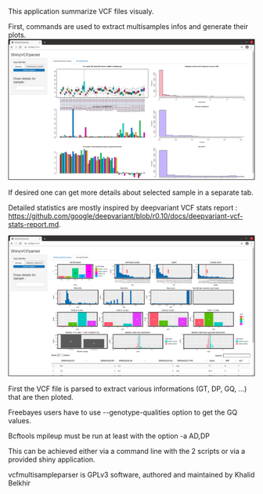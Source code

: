 
This application summarize VCF files visualy. 

First, commands are used to extract multisamples infos and generate their plots.
![Multi samples plot](multisamples.png)

If desired one can get more details about selected sample in a separate tab.

Detailed statistics are mostly inspired by deepvariant VCF stats report : https://github.com/google/deepvariant/blob/r0.10/docs/deepvariant-vcf-stats-report.md.

![Detailed sample plot](SampleDetails.png)

First the VCF file is parsed to extract various informations (GT, DP, GQ, ...) that are then ploted.

Freebayes users have to use --genotype-qualities option to get the GQ values.

Bcftools mpileup must be run  at least with the option -a AD,DP

This can be achieved either via a command line with the 2 scripts or via a provided shiny application.

vcfmultisampleparser is GPLv3 software, authored and maintained by Khalid Belkhir